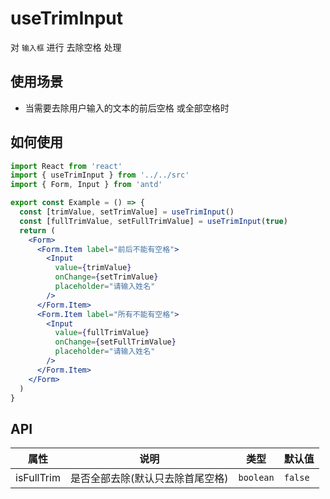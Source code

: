 # useTrimInput

对 `输入框` 进行 去除空格 处理

## 使用场景

- 当需要去除用户输入的文本的前后空格 或全部空格时

## 如何使用

```jsx
import React from 'react'
import { useTrimInput } from '../../src'
import { Form, Input } from 'antd'

export const Example = () => {
  const [trimValue, setTrimValue] = useTrimInput()
  const [fullTrimValue, setFullTrimValue] = useTrimInput(true)
  return (
    <Form>
      <Form.Item label="前后不能有空格">
        <Input
          value={trimValue}
          onChange={setTrimValue}
          placeholder="请输入姓名"
        />
      </Form.Item>
      <Form.Item label="所有不能有空格">
        <Input
          value={fullTrimValue}
          onChange={setFullTrimValue}
          placeholder="请输入姓名"
        />
      </Form.Item>
    </Form>
  )
}


```

## API

| 属性       | 说明                             | 类型      | 默认值  |
| ---------- | -------------------------------- | --------- | ------- |
| isFullTrim | 是否全部去除(默认只去除首尾空格) | `boolean` | `false` |

